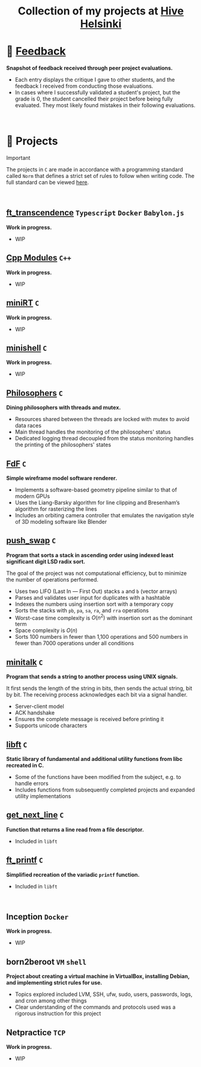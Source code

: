 # <p align="middle">Collection of my projects at [Hive Helsinki](https://www.hive.fi/)</p>

# 📢 [Feedback](https://github.com/mordori/Philosophers)
**Snapshot of feedback received through peer project evaluations.**
- Each entry displays the critique I gave to other students, and the feedback I received from conducting those evaluations.
- In cases where I successfully validated a student's project, but the grade is 0, the student cancelled their project before being fully evaluated. They most likely found mistakes in their following evaluations.

<br>

# 💾 Projects

> [!IMPORTANT]
> The projects in `C` are made in accordance with a programming standard called `Norm` that defines a strict set of rules to follow when writing code. The full standard can be viewed [here](https://github.com/42School/norminette/blob/master/pdf/en.norm.pdf).

<br>

## [ft_transcendence]() `Typescript` `Docker` `Babylon.js`
**Work in progress.**
- WIP

## [Cpp Modules]() `C++`
**Work in progress.**
- WIP

## [miniRT]() `C`
**Work in progress.**
- WIP

## [minishell]() `C`
**Work in progress.**
- WIP

## [Philosophers](https://github.com/mordori/Philosophers) `C`
**Dining philosophers with threads and mutex.**
- Resources shared between the threads are locked with mutex to avoid data races
- Main thread handles the monitoring of the philosophers' status
- Dedicated logging thread decoupled from the status monitoring handles the printing of the philosophers' states

## [FdF](https://github.com/mordori/FdF) `C`
**Simple wireframe model software renderer.**
- Implements a software-based geometry pipeline similar to that of modern GPUs
- Uses the Liang-Barsky algorithm for line clipping and Bresenham’s algorithm for rasterizing the lines
- Includes an orbiting camera controller that emulates the navigation style of 3D modeling software like Blender

## [push_swap](https://github.com/mordori/push_swap) `C`
**Program that sorts a stack in ascending order using indexed least significant digit LSD radix sort.**

The goal of the project was not computational efficiency, but to minimize the number of operations performed.
- Uses two LIFO (Last In — First Out) stacks `a` and `b` (vector arrays)
- Parses and validates user input for duplicates with a hashtable
- Indexes the numbers using insertion sort with a temporary copy
- Sorts the stacks with `pb`, `pa`, `sa`, `ra`, and `rra` operations
- Worst-case time complexity is $O(n^2)$ with insertion sort as the dominant term
- Space complexity is $O(n)$
- Sorts 100 numbers in fewer than 1,100 operations and 500 numbers in fewer than 7000 operations under all conditions

## [minitalk](https://github.com/mordori/minitalk) `C`
**Program that sends a string to another process using UNIX signals.**

It first sends the length of the string in bits, then sends the actual string, bit by bit. The receiving process acknowledges each bit via a signal handler.
- Server-client model
- ACK handshake
- Ensures the complete message is received before printing it
- Supports unicode characters

## [libft](https://github.com/mordori/libft) `C`
**Static library of fundamental and additional utility functions from libc recreated in C.**
- Some of the functions have been modified from the subject, e.g. to handle errors
- Includes functions from subsequently completed projects and expanded utility implementations

## [get_next_line](https://github.com/mordori/get_next_line) `C`
**Function that returns a line read from a file descriptor.**
- Included in `libft`

## [ft_printf](https://github.com/mordori/ft_printf) `C`
**Simplified recreation of the variadic `printf` function.**
- Included in `libft`

<br>

## Inception `Docker`
**Work in progress.**
- WIP

## born2beroot `VM` `shell`
**Project about creating a virtual machine in VirtualBox, installing Debian, and implementing strict rules for use.**
- Topics explored included LVM, SSH, ufw, sudo, users, passwords, logs, and cron among other things
- Clear understanding of the commands and protocols used was a rigorous instruction for this project

## Netpractice `TCP`
**Work in progress.**
- WIP
